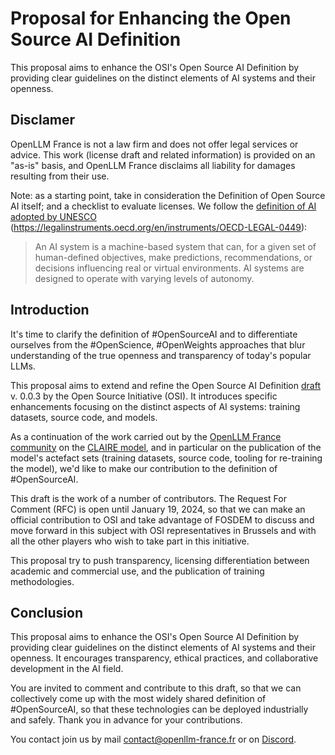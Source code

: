 # Proposal for Enhancing the Open Source AI Definition
This proposal aims to enhance the OSI's Open Source AI Definition by providing clear guidelines on the distinct elements of AI systems and their openness.

## Disclamer

OpenLLM France is not a law firm and does not offer legal services or advice. This work (license draft and related information) is provided on an "as-is" basis, and OpenLLM France disclaims all liability for damages resulting from their use.

Note: as a starting point, take in consideration the Definition of Open Source AI itself; and a checklist to evaluate licenses. We follow the [definition of AI adopted by UNESCO](https://legalinstruments.oecd.org/en/instruments/OECD-LEGAL-0449) (https://legalinstruments.oecd.org/en/instruments/OECD-LEGAL-0449):

> An AI system is a machine-based system that can, for a given set of human-defined objectives, make predictions, recommendations, or decisions influencing real or virtual environments. AI systems are designed to operate with varying levels of autonomy.
> 

## Introduction

It's time to clarify the definition of #OpenSourceAI and to differentiate ourselves from the #OpenScience, #OpenWeights approaches that blur understanding of the true openness and transparency of today's popular LLMs.

This proposal aims to extend and refine the Open Source AI Definition [draft](https://opensource.org/deepdive/drafts/the-open-source-ai-definition-draft-v-0-0-3/) v. 0.0.3 by the Open Source Initiative (OSI). It introduces specific enhancements focusing on the distinct aspects of AI systems: training datasets, source code, and models. 

As a continuation of the work carried out by the [OpenLLM France community](https://www.openllm-france.fr) on the [CLAIRE model](https://huggingface.co/OpenLLM-France), and in particular on the publication of the model's actefact sets (training datasets, source code, tooling for re-training the model), we'd like to make our contribution to the definition of #OpenSourceAI.

This draft is the work of a number of contributors. The Request For Comment (RFC) is open until January 19, 2024, so that we can make an official contribution to OSI and take advantage of FOSDEM to discuss and move forward in this subject with OSI representatives in Brussels and with all the other players who wish to take part in this initiative.

This proposal try to push transparency, licensing differentiation between academic and commercial use, and the publication of training methodologies.

## Conclusion

This proposal aims to enhance the OSI's Open Source AI Definition by providing clear guidelines on the distinct elements of AI systems and their openness. It encourages transparency, ethical practices, and collaborative development in the AI field.

You are invited to comment and contribute to this draft, so that we can collectively come up with the most widely shared definition of #OpenSourceAI, so that these technologies can be deployed industrially and safely. Thank you in advance for your contributions.

You contact join us by mail [contact@openllm-france.fr](mailto:contact@openllm-france.fr) or on [Discord](https://discord.gg/tZf7BR4dY7).